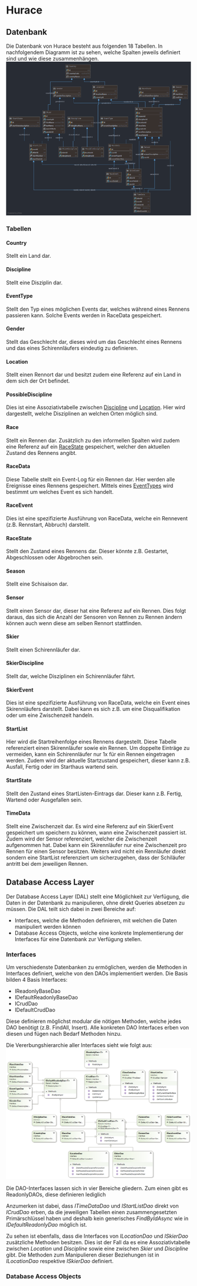 # Hurace

## Datenbank

Die Datenbank von Hurace besteht aus folgenden 18 Tabellen. In nachfolgendem Diagramm ist zu sehen, welche Spalten jeweils definiert sind und wie diese zusammenhängen.
![Diagramm](images/hurace.png)

### Tabellen

#### Country

Stellt ein Land dar.

#### Discipline

Stellt eine Disziplin dar.

#### EventType

Stellt den Typ eines möglichen Events dar, welches während eines Rennens passieren kann. Solche Events werden in RaceData gespeichert.

#### Gender

Stellt das Geschlecht dar, dieses wird um das Geschlecht eines Rennens und das eines Schirennläufers eindeutig zu definieren.

#### Location

Stellt einen Rennort dar und besitzt zudem eine Referenz auf ein Land in dem sich der Ort befindet.

#### PossibleDiscipline

Dies ist eine Assoziativtabelle zwischen [Discipline](#discipline) und [Location](#location). Hier wird dargestellt, welche Disziplinen an welchen Orten möglich sind. 

#### Race

Stellt ein Rennen dar. Zusätzlich zu den informellen Spalten wird zudem eine Referenz auf ein [RaceState](#racestate) gespeichert, welcher den aktuellen Zustand des Rennens angibt.

#### RaceData

Diese Tabelle stellt ein Event-Log für ein Rennen dar. Hier werden alle Ereignisse eines Rennens gespeichert. Mittels eines [EventTypes](#eventtype) wird bestimmt um welches Event es sich handelt.

#### RaceEvent

Dies ist eine spezifizierte Ausführung von RaceData, welche ein Rennevent (z.B. Rennstart, Abbruch) darstellt.

#### RaceState

Stellt den Zustand eines Rennens dar. Dieser könnte z.B. Gestartet, Abgeschlossen oder Abgebrochen sein.

#### Season

Stellt eine Schisaison dar.

#### Sensor

Stellt einen Sensor dar, dieser hat eine Referenz auf ein Rennen. Dies folgt daraus, das sich die Anzahl der Sensoren von Rennen zu Rennen ändern können auch wenn diese am selben Rennort stattfinden.

#### Skier

Stellt einen Schirennläufer dar.

#### SkierDiscipline

Stellt dar, welche Disziplinen ein Schirennläufer fährt.

#### SkierEvent

Dies ist eine spezifizierte Ausführung von RaceData, welche ein Event eines Skirennläufers darstellt. Dabei kann es sich z.B. um eine Disqualifikation oder um eine Zwischenzeit handeln.

#### StartList

Hier wird die Startreihenfolge eines Rennens dargestellt. Diese Tabelle referenziert einen Skirennläufer sowie ein Rennen.
Um doppelte Einträge zu vermeiden, kann ein Schirennläufer nur 1x für ein Rennen eingetragen werden.
Zudem wird der aktuelle Startzustand gespeichert, dieser kann z.B. Ausfall, Fertig oder im Starthaus wartend sein.

#### StartState

Stellt den Zustand eines StartListen-Eintrags dar. Dieser kann z.B. Fertig, Wartend oder Ausgefallen sein.

#### TimeData

Stellt eine Zwischenzeit dar. Es wird eine Referenz auf ein SkierEvent gespeichert um speichern zu können, wann eine Zwischenzeit passiert ist.
Zudem wird der Sensor referenziert, welcher die Zwischenzeit aufgenommen hat.
Dabei kann ein Skirennläufer nur eine Zwischenzeit pro Rennen für einen Sensor besitzen.
Weiters wird nicht ein Rennläufer direkt sondern eine StartList referenziert um sicherzugehen, dass der Schiläufer antritt bei dem jeweiligen Rennen.

## Database Access Layer

Der Database Access Layer (DAL) stellt eine Möglichkeit zur Verfügung, die Daten in der Datenbank zu manipulieren, ohne direkt Queries absetzen zu müssen.
Die DAL teilt sich dabei in zwei Bereiche auf:

- Interfaces, welche die Methoden definieren, mit welchen die Daten manipuliert werden können
- Database Access Objects, welche eine konkrete Implementierung der Interfaces für eine Datenbank zur Verfügung stellen.

### Interfaces

Um verschiedenste Datenbanken zu ermöglichen, werden die Methoden in Interfaces definiert, welche von den DAOs implementiert werden.
Die Basis bilden 4 Basis Interfaces:

- IReadonlyBaseDao
- IDefaultReadonlyBaseDao
- ICrudDao
- IDefaultCrudDao

Diese definieren möglichst modular die nötigen Methoden, welche jedes DAO benötigt (z.B. FindAll, Insert).
Alle konkreten DAO Interfaces erben von diesen und fügen nach Bedarf Methoden hinzu.

Die Vererbungshierarchie aller Interfaces sieht wie folgt aus:
![Interfaces](images/Dal.Interface.Diagram.png)

Die DAO-Interfaces lassen sich in vier Bereiche gliedern.
Zum einen gibt es ReadonlyDAOs, diese definieren lediglich 

Anzumerken ist dabei, dass *ITimeDataDao* und *IStartListDao* direkt von *ICrudDao* erben, da die jeweiligen Tabellen einen zusammengesetzten Primärschlüssel haben und deshalb kein generisches *FindByIdAsync* wie in *IDefaultReadonlyDao* möglich ist.

Zu sehen ist ebenfalls, dass die Interfaces von *ILocationDao* und *ISkierDao* zusätzliche Methoden besitzen.
Dies ist der Fall da es eine Assoziativtabelle zwischen *Location* und *Discipline* sowie eine zwischen *Skier* und *Discipline* gibt. Die Methoden zum Manipulieren dieser Beziehungen ist in *ILocationDao* respektive *ISkierDao* definiert.

### Database Access Objects